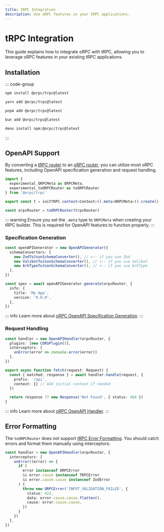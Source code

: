 ```yaml
---
title: tRPC Integration
description: Use oRPC features in your tRPC applications.
---
```


# tRPC Integration

This guide explains how to integrate oRPC with tRPC, allowing you to leverage oRPC features in your existing tRPC applications.

## Installation

::: code-group

```sh [npm]
npm install @orpc/trpc@latest
```

```sh [yarn]
yarn add @orpc/trpc@latest
```

```sh [pnpm]
pnpm add @orpc/trpc@latest
```

```sh [bun]
bun add @orpc/trpc@latest
```

```sh [deno]
deno install npm:@orpc/trpc@latest
```

:::

## OpenAPI Support

By converting a [tRPC router](https://trpc.io/docs/server/routers) to an [oRPC router](/docs/router), you can utilize most oRPC features, including OpenAPI specification generation and request handling.

```ts
import {
  experimental_ORPCMeta as ORPCMeta,
  experimental_toORPCRouter as toORPCRouter
} from '@orpc/trpc'

export const t = initTRPC.context<Context>().meta<ORPCMeta>().create()

const orpcRouter = toORPCRouter(trpcRouter)
```

::: warning
Ensure you set the `.meta` type to `ORPCMeta` when creating your tRPC builder. This is required for OpenAPI features to function properly.
:::

### Specification Generation

```ts
const openAPIGenerator = new OpenAPIGenerator({
  schemaConverters: [
    new ZodToJsonSchemaConverter(), // <-- if you use Zod
    new ValibotToJsonSchemaConverter(), // <-- if you use Valibot
    new ArkTypeToJsonSchemaConverter(), // <-- if you use ArkType
  ],
})

const spec = await openAPIGenerator.generate(orpcRouter, {
  info: {
    title: 'My App',
    version: '0.0.0',
  },
})
```

::: info
Learn more about [oRPC OpenAPI Specification Generation](/docs/openapi/openapi-specification).
:::

### Request Handling

```ts
const handler = new OpenAPIHandler(orpcRouter, {
  plugins: [new CORSPlugin()],
  interceptors: [
    onError(error => console.error(error))
  ],
})

export async function fetch(request: Request) {
  const { matched, response } = await handler.handle(request, {
    prefix: '/api',
    context: {} // Add initial context if needed
  })

  return response ?? new Response('Not Found', { status: 404 })
}
```

::: info
Learn more about [oRPC OpenAPI Handler](/docs/openapi/openapi-handler).
:::

## Error Formatting

The `toORPCRouter` does not support [tRPC Error Formatting](https://trpc.io/docs/server/error-formatting). You should catch errors and format them manually using interceptors:

```ts
const handler = new OpenAPIHandler(orpcRouter, {
  interceptors: [
    onError((error) => {
      if (
        error instanceof ORPCError
        && error.cause instanceof TRPCError
        && error.cause.cause instanceof ZodError
      ) {
        throw new ORPCError('INPUT_VALIDATION_FAILED', {
          status: 422,
          data: error.cause.cause.flatten(),
          cause: error.cause.cause,
        })
      }
    })
  ],
})
```
